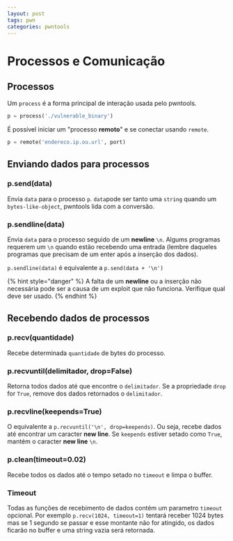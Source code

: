 ```yaml
---
layout: post
tags: pwn
categories: pwntools
---
```


# Processos e Comunicação

## Processos

Um `process` é a forma principal de interação usada pelo pwntools.

```python
p = process('./vulnerable_binary')
```

É possível iniciar um "processo **remoto**" e se conectar usando `remote`.

```python
p = remote('endereco.ip.ou.url', port)
```

## Enviando dados para processos

### p.send\(data\)

Envia `data` para o processo `p`. `data`pode ser tanto uma `string` quando um `bytes-like-object`, pwntools lida com a conversão.

### p.sendline\(data\)

Envia `data` para o processo seguido de um **newline** `\n`. Algums programas requerem um `\n` quando estão recebendo uma entrada \(lembre daqueles programas que precisam de um enter após a inserção dos dados\).

`p.sendline(data)` é equivalente a `p.send(data + '\n')`  


{% hint style="danger" %}
A falta de um **newline** ou a inserção não necessária pode ser a causa de um exploit que não funciona. Verifique qual deve ser usado.
{% endhint %}

## Recebendo dados de processos

### p.recv\(quantidade\)

Recebe determinada `quantidade` de bytes do processo.

### p.recvuntil\(delimitador, drop=False\)

Retorna todos dados até que encontre o `delimitador`. Se a propriedade `drop` for `True`, remove dos dados retornados o `delimitador`.

### p.recvline\(keepends=True\)

O equivalente a `p.recvuntil('\n', drop=keepends)`. Ou seja, recebe dados até encontrar um caracter **new line**. Se `keepends` estiver setado como `True`, mantém o caracter **new line** `\n`.

### p.clean\(timeout=0.02\)

Recebe todos os dados até o tempo setado no `timeout` e limpa o buffer.

### Timeout

Todas as funções de recebimento de dados contém um parametro `timeout` opcional. Por exemplo `p.recv(1024, timeout=1)` tentará receber 1024 bytes mas se 1 segundo se passar e esse montante não for atingido, os dados ficarão no buffer e uma string vazia será retornada.
